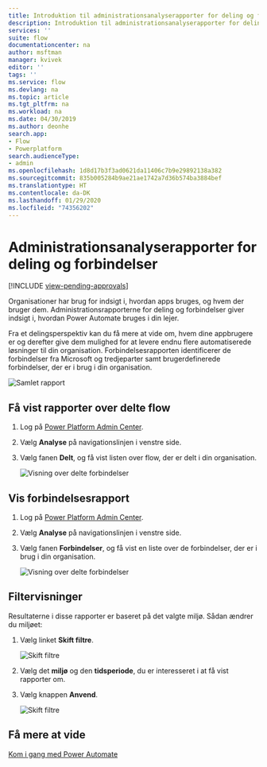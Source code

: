 ```yaml
---
title: Introduktion til administrationsanalyserapporter for deling og forbindelser | Microsoft Docs
description: Introduktion til administrationsanalyserapporter for deling og forbindelser for Power Automate
services: ''
suite: flow
documentationcenter: na
author: msftman
manager: kvivek
editor: ''
tags: ''
ms.service: flow
ms.devlang: na
ms.topic: article
ms.tgt_pltfrm: na
ms.workload: na
ms.date: 04/30/2019
ms.author: deonhe
search.app:
- Flow
- Powerplatform
search.audienceType:
- admin
ms.openlocfilehash: 1d8d17b3f3ad0621da11406c7b9e29892138a382
ms.sourcegitcommit: 835b005284b9ae21ae1742a7d36b574ba3884bef
ms.translationtype: HT
ms.contentlocale: da-DK
ms.lasthandoff: 01/29/2020
ms.locfileid: "74356202"
---
```

# <a name="sharing-and-connectors-admin-analytics-reports"></a>Administrationsanalyserapporter for deling og forbindelser
[!INCLUDE [view-pending-approvals](includes/cc-rebrand.md)]

Organisationer har brug for indsigt i, hvordan apps bruges, og hvem der bruger dem. Administrationsrapporterne for deling og forbindelser giver indsigt i, hvordan Power Automate bruges i din lejer. 

Fra et delingsperspektiv kan du få mere at vide om, hvem dine appbrugere er og derefter give dem mulighed for at levere endnu flere automatiserede løsninger til din organisation. Forbindelsesrapporten identificerer de forbindelser fra Microsoft og tredjeparter samt brugerdefinerede forbindelser, der er i brug i din organisation.

![Samlet rapport](media/admin-analytics-report/default-report.png)

## <a name="view-shared-flows-reports"></a>Få vist rapporter over delte flow

1. Log på [Power Platform Admin Center](https://admin.powerplatform.microsoft.com/).
1. Vælg **Analyse** på navigationslinjen i venstre side.
1. Vælg fanen **Delt**, og få vist listen over flow, der er delt i din organisation.
 
    ![Visning over delte forbindelser](media/admin-analytics-report/shared-tab.png)


## <a name="view-connectors-report"></a>Vis forbindelsesrapport

1. Log på [Power Platform Admin Center](https://admin.powerplatform.microsoft.com/).
1. Vælg **Analyse** på navigationslinjen i venstre side.
1. Vælg fanen **Forbindelser**, og få vist en liste over de forbindelser, der er i brug i din organisation.
 
    ![Visning over delte forbindelser](media/admin-analytics-report/connectors-tab.png)

## <a name="filter-views"></a>Filtervisninger

Resultaterne i disse rapporter er baseret på det valgte miljø. Sådan ændrer du miljøet:

1. Vælg linket **Skift filtre**.
    
    ![Skift filtre](media/admin-analytics-report/filters.png)

1. Vælg det **miljø** og den **tidsperiode**, du er interesseret i at få vist rapporter om.
1. Vælg knappen **Anvend**.

    ![Skift filtre](media/admin-analytics-report/filters-detail.png)

## <a name="learn-more"></a>Få mere at vide

[Kom i gang med Power Automate](getting-started.md)











